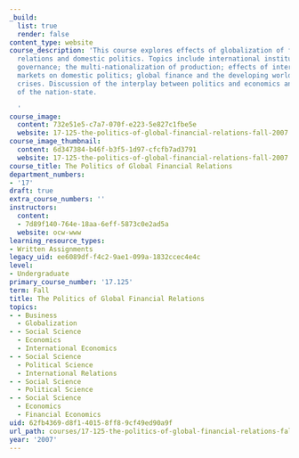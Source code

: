 ```yaml
---
_build:
  list: true
  render: false
content_type: website
course_description: 'This course explores effects of globalization of finance on international
  relations and domestic politics. Topics include international institutions and global
  governance; the multi-nationalization of production; effects of international capital
  markets on domestic politics; global finance and the developing world; and financial
  crises. Discussion of the interplay between politics and economics and the future
  of the nation-state.

  '
course_image:
  content: 732e51e5-c7a7-070f-e223-5e827c1fbe5e
  website: 17-125-the-politics-of-global-financial-relations-fall-2007
course_image_thumbnail:
  content: 6d347384-b46f-b3f5-1d97-cfcfb7ad3791
  website: 17-125-the-politics-of-global-financial-relations-fall-2007
course_title: The Politics of Global Financial Relations
department_numbers:
- '17'
draft: true
extra_course_numbers: ''
instructors:
  content:
  - 7d89f140-764e-18aa-6eff-5873c0e2ad5a
  website: ocw-www
learning_resource_types:
- Written Assignments
legacy_uid: ee6089df-f4c2-9ae1-099a-1832ccec4e4c
level:
- Undergraduate
primary_course_number: '17.125'
term: Fall
title: The Politics of Global Financial Relations
topics:
- - Business
  - Globalization
- - Social Science
  - Economics
  - International Economics
- - Social Science
  - Political Science
  - International Relations
- - Social Science
  - Political Science
- - Social Science
  - Economics
  - Financial Economics
uid: 62fb4369-d8f1-4015-8ff8-9cf49ed90a9f
url_path: courses/17-125-the-politics-of-global-financial-relations-fall-2007
year: '2007'
---
```


